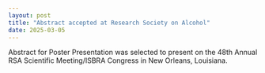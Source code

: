 ```yaml
---
layout: post
title: "Abstract accepted at Research Society on Alcohol"
date: 2025-03-05
---
```


Abstract for Poster Presentation was selected to present on the 48th Annual RSA Scientific Meeting/ISBRA Congress in New Orleans, Louisiana. 
